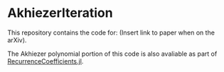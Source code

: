 # AkhiezerIteration

This repository contains the code for: (Insert link to paper when on the arXiv).

The Akhiezer polynomial portion of this code is also avaliable as part of [RecurrenceCoefficients.jl](https://github.com/cade-b/RecurrenceCoefficients.jl).

